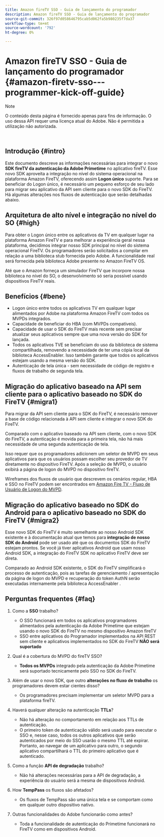 ```yaml
---
title: Amazon fireTV SSO - Guia de lançamento do programador
description: Amazon fireTV SSO - Guia de lançamento do programador
source-git-commit: 326f97d058646795cab5d062fa5b980235f7da37
workflow-type: tm+mt
source-wordcount: '792'
ht-degree: 0%

---
```



# Amazon fireTV SSO - Guia de lançamento do programador {#amazon-firetv-sso---programmer-kick-off-guide}

>[!NOTE]
>
>O conteúdo desta página é fornecido apenas para fins de informação. O uso dessa API requer uma licença atual do Adobe. Não é permitida a utilização não autorizada.

</br>

## Introdução {#intro}

Este documento descreve as informações necessárias para integrar o novo **SDK fireTV da autenticação da Adobe Primetime** no aplicativo fireTV. Esse novo SDK aproveita a integração no nível do sistema operacional na plataforma Amazon FireTV, oferecendo assim **Logon único** suporte. Para se beneficiar do Logon único, é necessário um pequeno esforço de seu lado para migrar seu aplicativo da API sem cliente para o novo SDK do FireTV. Há algumas alterações nos fluxos de autenticação que serão detalhadas abaixo.

## Arquitetura de alto nível e integração no nível do SO {#high}

Para obter o Logon único entre os aplicativos da TV em qualquer lugar na plataforma Amazon FireTV e para melhorar a experiência geral nessa plataforma, decidimos integrar nosso SDK principal no nível do sistema operacional FireTV. Os programadores serão solicitados a compilar em relação a uma biblioteca stub fornecida pelo Adobe. A funcionalidade real será fornecida pela biblioteca Adobe presente no Amazon FireTV OS.

Até que o Amazon forneça um simulador FireTV que incorpore nossa biblioteca no nível do SO, o desenvolvimento só seria possível usando dispositivos FireTV reais.

## Benefícios {#bene}

* Logon único entre todos os aplicativos TV em qualquer lugar alimentados por Adobe na plataforma Amazon FireTV com todos os MVPDs integrados.
* Capacidade de beneficiar do HBA (com MVPDs compatíveis).
* Capacidade de usar o SDK do FireTV mais recente sem precisar atualizar seus aplicativos sempre que uma nova versão do SDK for lançada.
* Todos os aplicativos TVE se beneficiam do uso da biblioteca de sistema compartilhada, removendo a necessidade de ter uma cópia local da biblioteca AccessEnabler. Isso também garante que todos os aplicativos estejam usando a mesma versão do SDK.
* Autenticação de tela única - sem necessidade de código de registro e fluxos de trabalho de segunda tela.

## Migração do aplicativo baseado na API sem cliente para o aplicativo baseado no SDK do FireTV {#migra1}

Para migrar da API sem cliente para o SDK do FireTV, é necessário remover a base de código relacionada à API sem cliente e integrar o novo SDK do FireTV.

Comparado com o aplicativo baseado na API sem cliente, com o novo SDK do FireTV, a autenticação é movida para a primeira tela, não há mais necessidade de uma segunda autenticação de tela.

Isso requer que os programadores adicionem um seletor de MVPD em seus aplicativos para que os usuários possam escolher seu provedor de TV diretamente no dispositivo FireTV. Após a seleção de MVPD, o usuário exibirá a página de logon do MVPD no dispositivo fireTV.

Wireframes dos fluxos de usuário que descrevem os cenários regular, HBA e SSO no FireTV podem ser encontrados em [Amazon Fire TV - Fluxo de Usuário de Logon do MVPD](https://xd.adobe.com/view/9058288e-4b67-43a1-9d5b-5f76ede6c51e/).

## Migração do aplicativo baseado no SDK do Android para o aplicativo baseado no SDK do FireTV {#migra2}

Esse novo SDK do FireTV é muito semelhante ao nosso Android SDK existente e à documentação atual que temos para **integração de nosso SDK do Android** <!--http://tve.helpdocsonline.com/android-technical-overview-->pode ser usado até que os documentos SDK do FireTV estejam prontos. Se você já tiver aplicativos Android que usam nosso Android SDK, a integração do FireTV SDK no aplicativo FireTV deve ser direta.

Comparado ao Android SDK existente, o SDK do FireTV simplificará o processo de autenticação, pois as tarefas de gerenciamento / apresentação da página de logon do MVPD e recuperação do token AuthN serão executadas internamente pela biblioteca AccessEnabler .

## Perguntas frequentes {#faq}

1. Como a **SSO** trabalho?

   * O SSO funcionará em todos os aplicativos programadores alimentados pela autenticação da Adobe Primetime que estejam usando o novo SDK do FireTV no mesmo dispositivo Amazon fireTV
   * SSO entre aplicativos do Programador implementados na API REST sem cliente e aplicativos implementados no SDK do FireTV **NÃO será suportado**

1. Qual é a cobertura do MVPD do fireTV SSO?

   * **Todos os MVPDs** integrado pela autenticação da Adobe Primetime será suportado tecnicamente pelo SSO no SDK do FireTV.

1. Além de usar o novo SDK, que outro **alterações no fluxo de trabalho** os programadores devem estar cientes disso?

   * Os programadores precisam implementar um seletor MVPD para a plataforma fireTV.

1. Haverá qualquer alteração na autenticação **TTLs**?

   * Não há alteração no comportamento em relação aos TTLs de autenticação.
   * O primeiro token de autenticação válido será usado para executar o SSO e, nesse caso, todos os outros aplicativos que serão autenticados por meio do SSO usarão o mesmo TTL até expirar. Portanto, ao navegar de um aplicativo para outro, o segundo aplicativo compartilhará o TTL do primeiro aplicativo que é autenticado.

1. Como a função **API de degradação** trabalho?

   * Não há alterações necessárias para a API de degradação, a experiência do usuário será a mesma de dispositivos Android.

1. How **TempPass** os fluxos são afetados?

   * Os fluxos de TempPass são uma única tela e se comportam como em qualquer outro dispositivo nativo.

1. Outras funcionalidades do Adobe funcionarão como antes?

   * Toda a funcionalidade de autenticação do Primetime funcionará no FireTV como em dispositivos Android.
